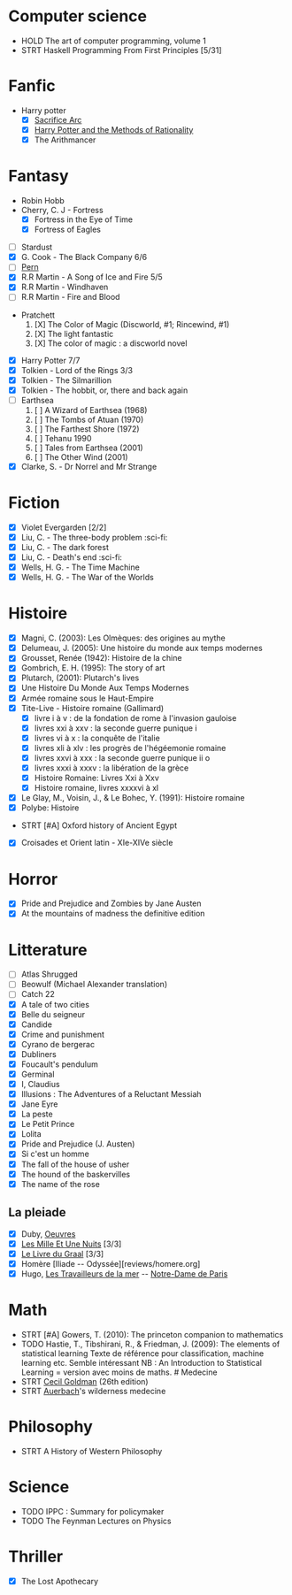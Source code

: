 # Computer science

- HOLD The art of computer programming, volume 1
- STRT Haskell Programming From First Principles \[5/31\]

# Fanfic

- Harry potter
    - [X] [Sacrifice Arc](notes/reviews/sacrifice_arc.org "wikilink")
    - [X] [Harry Potter and the Methods of Rationality](notes/reviews/arithmancer.org "wikilink")
    - [X] The Arithmancer

# Fantasy

- Robin Hobb
- Cherry, C. J - Fortress
    - [X] Fortress in the Eye of Time
    - [X] Fortress of Eagles
- [ ] Stardust
- [X] G. Cook - The Black Company 6/6
- [ ] [Pern](Pern)
- [X] R.R Martin - A Song of Ice and Fire 5/5
- [X] R.R Martin - Windhaven
- [ ] R.R Martin - Fire and Blood
- Pratchett
    1. [X] The Color of Magic (Discworld, \#1; Rincewind, \#1)
    2. [X] The light fantastic
    3. [X] The color of magic : a discworld novel
- [X] Harry Potter 7/7
- [X] Tolkien - Lord of the Rings 3/3
- [X] Tolkien - The Silmarillion 
- [X] Tolkien - The hobbit, or, there and back again
- [ ] Earthsea
    1.  [ ] A Wizard of Earthsea (1968)
    2.  [ ] The Tombs of Atuan (1970)
    3.  [ ] The Farthest Shore (1972)
    4.  [ ] Tehanu 1990
    5.  [ ] Tales from Earthsea (2001)
    6.  [ ] The Other Wind (2001)
- [X] Clarke, S. - Dr Norrel and Mr Strange

# Fiction

- [X] Violet Evergarden \[2/2\]
- [X] Liu, C. - The three-body problem :sci-fi:
- [X] Liu, C. - The dark forest
- [X] Liu, C. - Death\'s end :sci-fi:
- [X] Wells, H. G. - The Time Machine
- [X] Wells, H. G. - The War of the Worlds

Histoire
========

- [X] Magni, C. (2003): Les Olmèques: des origines au mythe 
- [X] Delumeau, J. (2005): Une histoire du monde aux temps modernes 
- [X] Grousset, Renée (1942): Histoire de la chine 
- [X] Gombrich, E. H. (1995): The story of art 
- [X] Plutarch, (2001): Plutarch\'s lives 
- [X] Une Histoire Du Monde Aux Temps Modernes 
- [X] Armée romaine sous le Haut-Empire 
- [X] Tite-Live - Histoire romaine (Gallimard) 
  - [X] livre i à v : de la fondation de rome à l'invasion gauloise 
  - [X] livres xxi à xxv : la seconde guerre punique i 
  - [X] livres vi à x : la conquête de l'italie 
  - [X] livres xli à xlv : les progrès de l'hégéemonie romaine 
  - [X] livres xxvi à xxx : la seconde guerre punique ii o
  - [X] livres xxxi à xxxv : la libération de la grèce 
  - [X] Histoire Romaine: Livres Xxi à Xxv 
  - [X] Histoire romaine, livres xxxxvi à xl

- [X] Le Glay, M., Voisin, J., & Le Bohec, Y. (1991): Histoire romaine
- [X] Polybe: Histoire
- STRT \[\#A\] Oxford history of Ancient Egypt
- [X] Croisades et Orient latin - XIe-XIVe siècle

Horror
======

- [X] Pride and Prejudice and Zombies by Jane Austen
- [X] At the mountains of madness the definitive edition

Litterature
===========

- [ ] Atlas Shrugged
- [ ] Beowulf (Michael Alexander translation)
- [ ] Catch 22
- [X] A tale of two cities
- [X] Belle du seigneur
- [X] Candide
- [X] Crime and punishment
- [X] Cyrano de bergerac
- [X] Dubliners
- [X] Foucault\'s pendulum
- [X] Germinal
- [X] I, Claudius
- [X] Illusions : The Adventures of a Reluctant Messiah
- [X] Jane Eyre
- [X] La peste
- [X] Le Petit Prince
- [X] Lolita
- [X] Pride and Prejudice (J. Austen)
- [X] Si c'est un homme
- [X] The fall of the house of usher
- [X] The hound of the baskervilles
- [X] The name of the rose

La pleiade
----------

- [X] Duby, [Oeuvres](notes/reviews/duby.org "wikilink")
- [X] [Les Mille Et Une
    Nuits](reviews/milles_et_une_nuits.org "wikilink") \[3/3\]
- [X] [Le Livre du Graal](reviews/graal.org "wikilink") \[3/3\]
- [X] Homère \[Iliade -- Odyssée\]\[reviews/homere.org\]
- [X] Hugo, [Les Travailleurs de la
    mer](reviews/travailleurs_de_la_mer.org "wikilink") -- [Notre-Dame
    de Paris](reviews/notre_dame_de_paris.org "wikilink")

# Math

- STRT \[\#A\] Gowers, T. (2010): The princeton companion to
    mathematics
- TODO Hastie, T., Tibshirani, R., & Friedman, J. (2009): The elements
    of statistical learning Texte de référence pour classification,
    machine learning etc. Semble intéressant NB : An Introduction to
    Statistical Learning = version avec moins de maths. \# Medecine
- STRT [Cecil Goldman](Cecil-Goldman) (26th edition)
- STRT [Auerbach](Auerbach)\'s wilderness medecine

# Philosophy

- STRT A History of Western Philosophy

# Science

- TODO IPPC : Summary for policymaker
- TODO The Feynman Lectures on Physics

# Thriller

- [X] The Lost Apothecary
